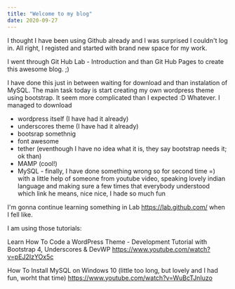 ```yaml
---
title: "Welcome to my blog"
date: 2020-09-27
---
```


I thought I have been using Github already and I was surprised I couldn't log in. All right, I registed and started with brand new space for my work.

I went through Git Hub Lab - Introduction and than Git Hub Pages to create this awesome blog. ;)

I have done this just in between waiting for download and than instalation of MySQL. The main task today is start creating my own wordpress theme using bootstrap. It seem more complicated than I expected :D Whatever. I managed to download
- wordpress itself (I have had it already)
- underscores theme (I have had it already)
- bootsrap somethnig
- font awesome
- tether (eventhough I have no idea what it is, they say bootstrap needs it; ok than)
- MAMP (cool!)
- MySQL - finally, I have done something wrong so for second time =) with a little help of someone from youtube video, speaking lovely indian language and making sure a few times that everybody understood which link he means, nice nice, I hade so much fun

I'm gonna continue learning something in Lab https://lab.github.com/ when I fell like.

I am using those tutorials:

Learn How To Code a WordPress Theme - Development Tutorial with Bootstrap 4, Underscores & DevWP
https://www.youtube.com/watch?v=pEJ2IzYOx5c

How To Install MySQL on Windows 10 (little too long, but lovely and I had fun, worht that time)
https://www.youtube.com/watch?v=WuBcTJnIuzo
